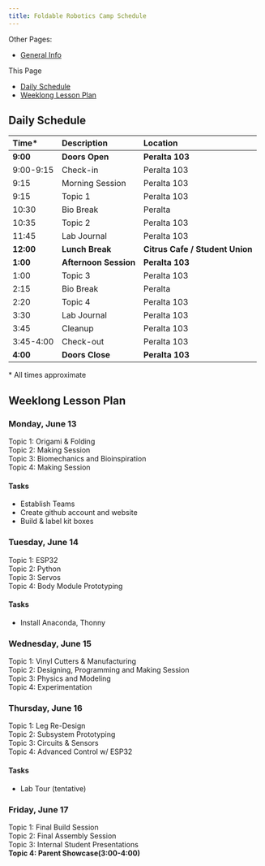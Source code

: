 ```yaml
---
title: Foldable Robotics Camp Schedule
---
```


Other Pages:

* [General Info](/foldable-robotics-info/)

This Page

* [Daily Schedule](#daily-schedule)
* [Weeklong Lesson Plan](#weeklong-lesson-plan)

## Daily Schedule

| Time*     | Description           | Location                        |
|:----------|:----------------------|:--------------------------------|
| **9:00**  | **Doors Open**        | **Peralta 103**                 |
| 9:00-9:15 | Check-in              | Peralta 103                     |
| 9:15      | Morning Session       | Peralta 103                     |
| 9:15      | Topic 1               | Peralta 103                     |
| 10:30     | Bio Break             | Peralta                         |
| 10:35     | Topic 2               | Peralta 103                     |
| 11:45     | Lab Journal           | Peralta 103                     |
| **12:00** | **Lunch Break**       | **Citrus Cafe / Student Union** |
| **1:00**  | **Afternoon Session** | **Peralta 103**                 |
| 1:00      | Topic 3               | Peralta 103                     |
| 2:15      | Bio Break             | Peralta                         |
| 2:20      | Topic 4               | Peralta 103                     |
| 3:30      | Lab Journal           | Peralta 103                     |
| 3:45      | Cleanup               | Peralta 103                     |
| 3:45-4:00 | Check-out             | Peralta 103                     |
| **4:00**  | **Doors Close**       | **Peralta 103**                 |

\* All times approximate

## Weeklong Lesson Plan

### Monday, June 13

Topic 1: Origami & Folding  
Topic 2: Making Session  
Topic 3: Biomechanics and Bioinspiration  
Topic 4: Making Session

#### Tasks

* Establish Teams
* Create github account and website
* Build & label kit boxes

### Tuesday, June 14

Topic 1:  ESP32  
Topic 2:  Python  
Topic 3:  Servos  
Topic 4:  Body Module Prototyping  

#### Tasks

* Install Anaconda, Thonny

### Wednesday, June 15

Topic 1:  Vinyl Cutters & Manufacturing  
Topic 2:  Designing, Programming and Making Session  
Topic 3:  Physics and Modeling  
Topic 4:  Experimentation

### Thursday, June 16

Topic 1:  Leg Re-Design  
Topic 2:  Subsystem Prototyping  
Topic 3:  Circuits & Sensors   
Topic 4:  Advanced Control w/ ESP32

#### Tasks

* Lab Tour (tentative)

### Friday, June 17

Topic 1:  Final Build Session  
Topic 2:  Final Assembly Session  
Topic 3:  Internal Student Presentations  
**Topic 4:  Parent Showcase(3:00-4:00)**
